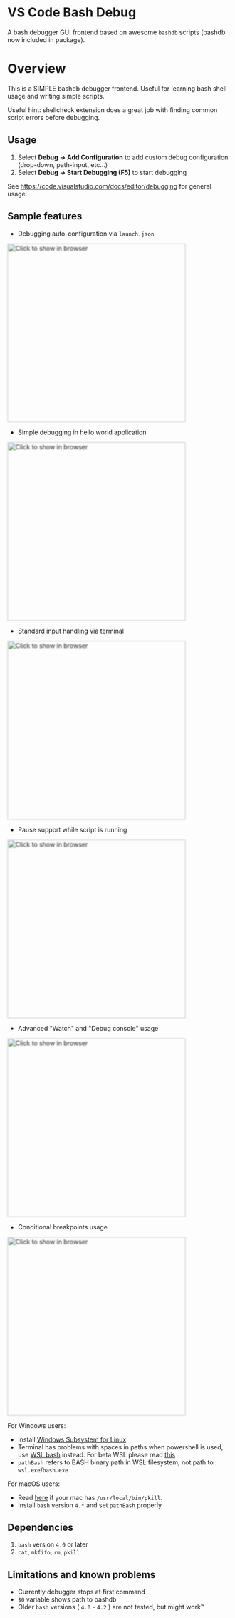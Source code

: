 # VS Code Bash Debug
A bash debugger GUI frontend based on awesome `bashdb` scripts (bashdb now included in package).

# Overview
This is a SIMPLE bashdb debugger frontend. Useful for learning bash shell usage and writing simple scripts.

Useful hint: shellcheck extension does a great job with finding common script errors before debugging.

## Usage
1. Select **Debug -> Add Configuration** to add custom debug configuration (drop-down, path-input, etc...)
1. Select **Debug -> Start Debugging (F5)** to start debugging

See https://code.visualstudio.com/docs/editor/debugging for general usage.

## Sample features
- Debugging auto-configuration via `launch.json`

[<img src="https://raw.githubusercontent.com/rogalmic/vscode-bash-debug/gif/images/bash-debug-samp-launch-autoconfig.gif" width="400" style="filter: blur(1px); " title="Click to show in browser" />](https://raw.githubusercontent.com/rogalmic/vscode-bash-debug/gif/images/bash-debug-samp-launch-autoconfig.gif)

- Simple debugging in hello world application

[<img src="https://raw.githubusercontent.com/rogalmic/vscode-bash-debug/gif/images/bash-debug-samp-hello-world.gif" width="400" style="filter: blur(1px); " title="Click to show in browser"/>](https://raw.githubusercontent.com/rogalmic/vscode-bash-debug/gif/images/bash-debug-samp-hello-world.gif)

- Standard input handling via terminal

[<img src="https://raw.githubusercontent.com/rogalmic/vscode-bash-debug/gif/images/bash-debug-samp-stdin-usage.gif" width="400" style="filter: blur(1px); " title="Click to show in browser"/>](https://raw.githubusercontent.com/rogalmic/vscode-bash-debug/gif/images/bash-debug-samp-stdin-usage.gif)

- Pause support while script is running

[<img src="https://raw.githubusercontent.com/rogalmic/vscode-bash-debug/gif/images/bash-debug-samp-pause-support.gif" width="400" style="filter: blur(1px); " title="Click to show in browser"/>](https://raw.githubusercontent.com/rogalmic/vscode-bash-debug/gif/images/bash-debug-samp-pause-support.gif)

- Advanced "Watch" and "Debug console" usage

[<img src="https://raw.githubusercontent.com/rogalmic/vscode-bash-debug/gif/images/bash-debug-samp-watch-advanced.gif" width="400" style="filter: blur(1px); " title="Click to show in browser"/>](https://raw.githubusercontent.com/rogalmic/vscode-bash-debug/gif/images/bash-debug-samp-watch-advanced.gif)

- Conditional breakpoints usage

[<img src="https://raw.githubusercontent.com/rogalmic/vscode-bash-debug/gif/images/bash-debug-samp-conditional-breakpoints.gif" width="400" style="filter: blur(1px); " title="Click to show in browser"/>](https://raw.githubusercontent.com/rogalmic/vscode-bash-debug/gif/images/bash-debug-samp-conditional-breakpoints.gif)

For Windows users:
- Install [Windows Subsystem for Linux](https://en.wikipedia.org/wiki/Windows_Subsystem_for_Linux)
- Terminal has problems with spaces in paths when powershell is used, use [WSL bash](https://github.com/Microsoft/vscode/issues/22317) instead. For beta WSL please read [this](https://github.com/rogalmic/vscode-bash-debug/issues/93)
- `pathBash` refers to BASH binary path in WSL filesystem, not path to `wsl.exe`/`bash.exe`

For macOS users:
- Read [here](https://github.com/rogalmic/vscode-bash-debug/wiki/macOS:-avoid-use-of--usr-local-bin-pkill) if your mac has `/usr/local/bin/pkill`.
- Install `bash` version `4.*` and set `pathBash` properly

## Dependencies
1. `bash` version `4.0` or later
2. `cat`, `mkfifo`, `rm`, `pkill`

## Limitations and known problems
* Currently debugger stops at first command
* `$0` variable shows path to bashdb
* Older `bash` versions ( `4.0` - `4.2` ) are not tested, but might work™
